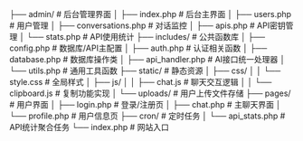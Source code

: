 
├── admin/                   # 后台管理界面
│   ├── index.php           # 后台主界面
│   ├── users.php           # 用户管理
│   ├── conversations.php   # 对话监控
│   ├── apis.php            # API密钥管理
│   └── stats.php           # API使用统计
├── includes/               # 公共函数库
│   ├── config.php          # 数据库/API主配置
│   ├── auth.php            # 认证相关函数
│   ├── database.php        # 数据库操作类
│   ├── api_handler.php     # AI接口统一处理器
│   └── utils.php           # 通用工具函数
├── static/                 # 静态资源
│   ├── css/
│   │   └── style.css       # 全局样式
│   ├── js/
│   │   ├── chat.js         # 聊天交互逻辑
│   │   └── clipboard.js    # 复制功能实现
│   └── uploads/            # 用户上传文件存储
├── pages/                  # 用户界面
│   ├── login.php           # 登录/注册页
│   ├── chat.php            # 主聊天界面
│   └── profile.php         # 用户信息页
├── cron/                   # 定时任务
│   └── api_stats.php       # API统计聚合任务
└── index.php               # 网站入口